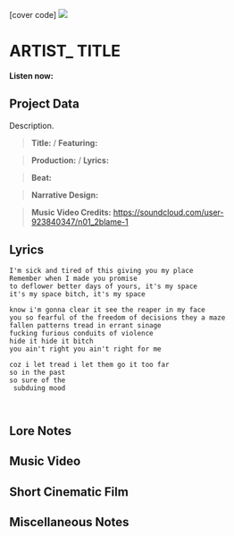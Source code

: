 [cover code] ![](57175019_319474918741616_8502199518755923887_n.jpg)

# ARTIST_ TITLE

**Listen now:** 

## Project Data

Description.

> **Title:**  / **Featuring:** 

> **Production:**  / **Lyrics:** 

> **Beat:**

> **Narrative Design:**

> **Music Video Credits:**
https://soundcloud.com/user-923840347/n01_2blame-1

## Lyrics

```
I'm sick and tired of this giving you my place
Remember when I made you promise
to deflower better days of yours, it's my space 
it's my space bitch, it's my space

know i'm gonna clear it see the reaper in my face 
you so fearful of the freedom of decisions they a maze
fallen patterns tread in errant sinage
fucking furious conduits of violence
hide it hide it bitch
you ain't right you ain't right for me

coz i let tread i let them go it too far 
so in the past 
so sure of the 
 subduing mood



```

## Lore Notes

## Music Video

## Short Cinematic Film

## Miscellaneous Notes
